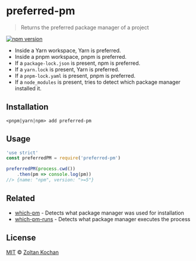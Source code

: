 # preferred-pm

> Returns the preferred package manager of a project

[![npm version](https://img.shields.io/npm/v/preferred-pm.svg)](https://www.npmjs.com/package/preferred-pm)

* Inside a Yarn workspace, Yarn is preferred.
* Inside a pnpm workspace, pnpm is preferred.
* If a `package-lock.json` is present, npm is preferred.
* If a `yarn.lock` is present, Yarn is preferred.
* If a `pnpm-lock.yaml` is present, pnpm is preferred.
* If a `node_modules` is present, tries to detect which package manager installed it.

## Installation

```
<pnpm|yarn|npm> add preferred-pm
```

## Usage

```js
'use strict'
const preferredPM = require('preferred-pm')

preferredPM(process.cwd())
    .then(pm => console.log(pm))
//> {name: "npm", version: ">=5"}
```

## Related

* [which-pm](https://github.com/zkochan/packages/tree/main/which-pm) - Detects what package manager was used for installation
* [which-pm-runs](https://github.com/zkochan/packages/tree/main/which-pm-runs) - Detects what package manager executes the process

## License

[MIT](LICENSE) © [Zoltan Kochan](https://kochan.io)
